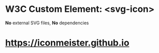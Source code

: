# W3C Custom Element: &lt;svg-icon>

**No** external SVG files, **No** dependencies

# https://iconmeister.github.io

